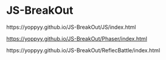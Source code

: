 # JS-BreakOut

<Tutorial>
https://yoppyy.github.io/JS-BreakOut/JS/index.html

https://yoppyy.github.io/JS-BreakOut/Phaser/index.html

<Arrange>
https://yoppyy.github.io/JS-BreakOut/ReflecBattle/index.html
